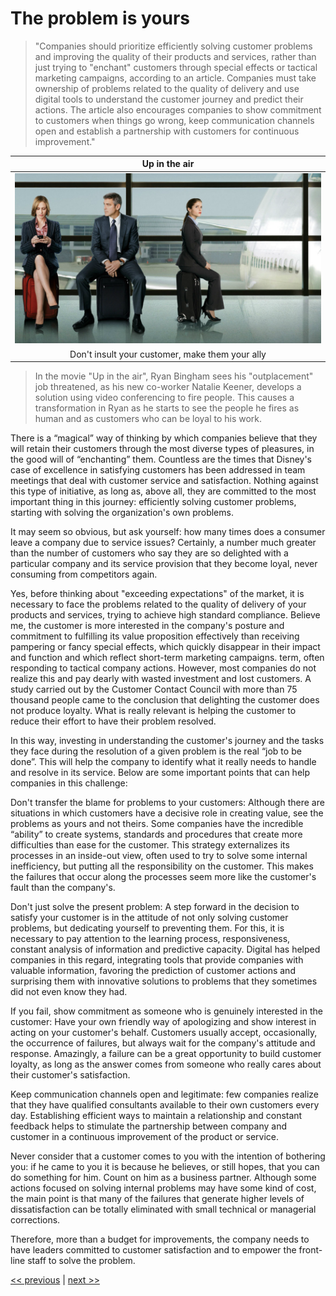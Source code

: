 # The problem is yours

>"Companies should prioritize efficiently solving customer problems and improving the quality of their products and services, rather than just trying to "enchant" customers through special effects or tactical marketing campaigns, according to an article. Companies must take ownership of problems related to the quality of delivery and use digital tools to understand the customer journey and predict their actions. The article also encourages companies to show commitment to customers when things go wrong, keep communication channels open and establish a partnership with customers for continuous improvement."

| Up in the air |
| :---: |
|![](../../images/the_problem_is_yours.png)|
|Don't insult your customer, make them your ally|

>In the movie "Up in the air", Ryan Bingham sees his "outplacement" job threatened, as his new co-worker Natalie Keener, develops a solution using video conferencing to fire people. This causes a transformation in Ryan as he starts to see the people he fires as human and as customers who can be loyal to his work.

There is a “magical” way of thinking by which companies believe that they will retain their customers through the most diverse types of pleasures, in the good will of “enchanting” them. Countless are the times that Disney's case of excellence in satisfying customers has been addressed in team meetings that deal with customer service and satisfaction. Nothing against this type of initiative, as long as, above all, they are committed to the most important thing in this journey: efficiently solving customer problems, starting with solving the organization's own problems.

It may seem so obvious, but ask yourself: how many times does a consumer leave a company due to service issues? Certainly, a number much greater than the number of customers who say they are so delighted with a particular company and its service provision that they become loyal, never consuming from competitors again.

Yes, before thinking about "exceeding expectations" of the market, it is necessary to face the problems related to the quality of delivery of your products and services, trying to achieve high standard compliance. Believe me, the customer is more interested in the company's posture and commitment to fulfilling its value proposition effectively than receiving pampering or fancy special effects, which quickly disappear in their impact and function and which reflect short-term marketing campaigns. term, often responding to tactical company actions. However, most companies do not realize this and pay dearly with wasted investment and lost customers. A study carried out by the Customer Contact Council with more than 75 thousand people came to the conclusion that delighting the customer does not produce loyalty. What is really relevant is helping the customer to reduce their effort to have their problem resolved.

In this way, investing in understanding the customer's journey and the tasks they face during the resolution of a given problem is the real “job to be done”. This will help the company to identify what it really needs to handle and resolve in its service. Below are some important points that can help companies in this challenge:

Don't transfer the blame for problems to your customers: Although there are situations in which customers have a decisive role in creating value, see the problems as yours and not theirs. Some companies have the incredible “ability” to create systems, standards and procedures that create more difficulties than ease for the customer. This strategy externalizes its processes in an inside-out view, often used to try to solve some internal inefficiency, but putting all the responsibility on the customer. This makes the failures that occur along the processes seem more like the customer's fault than the company's.

Don't just solve the present problem: A step forward in the decision to satisfy your customer is in the attitude of not only solving customer problems, but dedicating yourself to preventing them. For this, it is necessary to pay attention to the learning process, responsiveness, constant analysis of information and predictive capacity. Digital has helped companies in this regard, integrating tools that provide companies with valuable information, favoring the prediction of customer actions and surprising them with innovative solutions to problems that they sometimes did not even know they had.

If you fail, show commitment as someone who is genuinely interested in the customer: Have your own friendly way of apologizing and show interest in acting on your customer's behalf. Customers usually accept, occasionally, the occurrence of failures, but always wait for the company's attitude and response. Amazingly, a failure can be a great opportunity to build customer loyalty, as long as the answer comes from someone who really cares about their customer's satisfaction.

Keep communication channels open and legitimate: few companies realize that they have qualified consultants available to their own customers every day. Establishing efficient ways to maintain a relationship and constant feedback helps to stimulate the partnership between company and customer in a continuous improvement of the product or service.

Never consider that a customer comes to you with the intention of bothering you: if he came to you it is because he believes, or still hopes, that you can do something for him. Count on him as a business partner. Although some actions focused on solving internal problems may have some kind of cost, the main point is that many of the failures that generate higher levels of dissatisfaction can be totally eliminated with small technical or managerial corrections.

Therefore, more than a budget for improvements, the company needs to have leaders committed to customer satisfaction and to empower the front-line staff to solve the problem.

[<< previous](3-transparency_is_everything.md) | [next >>](5-designing_for_significance.md)
